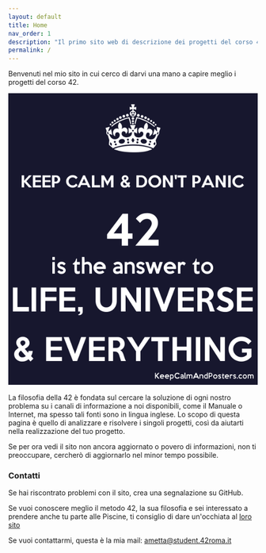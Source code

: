 ```yaml
---
layout: default
title: Home
nav_order: 1
description: "Il primo sito web di descrizione dei progetti del corso 42 in lingua italiana"
permalink: /
---
```


Benvenuti nel mio sito in cui cerco di darvi una mano a capire meglio i progetti del corso 42.

<p align="center">
  <img src="image_home.png">
</p>

La filosofia della 42 è fondata sul cercare la soluzione di ogni nostro problema su i canali di informazione a noi disponibili, come il Manuale o Internet,
ma spesso tali fonti sono in lingua inglese. Lo scopo di questa pagina è quello di analizzare e risolvere i singoli progetti, così da aiutarti nella 
realizzazione del tuo progetto.

Se per ora vedi il sito non ancora aggiornato o povero di informazioni, non ti preoccupare, cercherò di aggiornarlo nel minor tempo possibile.

### Contatti
Se hai riscontrato problemi con il sito, crea una segnalazione su GitHub.

Se vuoi conoscere meglio il metodo 42, la sua filosofia e sei interessato a prendere anche tu parte alle Piscine, ti consiglio di dare un'occhiata al [loro sito](https://42roma.it)

Se vuoi contattarmi, questa è la mia mail: ametta@student.42roma.it
